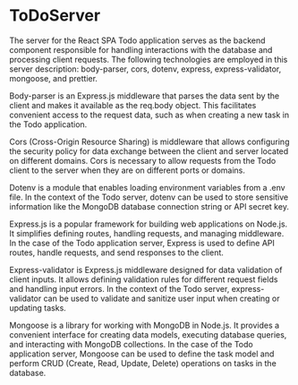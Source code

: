 # ToDoServer
The server for the React SPA Todo application serves as the backend component responsible for handling interactions with the database and processing client requests. The following technologies are employed in this server description: body-parser, cors, dotenv, express, express-validator, mongoose, and prettier.

Body-parser is an Express.js middleware that parses the data sent by the client and makes it available as the req.body object. This facilitates convenient access to the request data, such as when creating a new task in the Todo application.

Cors (Cross-Origin Resource Sharing) is middleware that allows configuring the security policy for data exchange between the client and server located on different domains. Cors is necessary to allow requests from the Todo client to the server when they are on different ports or domains.

Dotenv is a module that enables loading environment variables from a .env file. In the context of the Todo server, dotenv can be used to store sensitive information like the MongoDB database connection string or API secret key.

Express.js is a popular framework for building web applications on Node.js. It simplifies defining routes, handling requests, and managing middleware. In the case of the Todo application server, Express is used to define API routes, handle requests, and send responses to the client.

Express-validator is Express.js middleware designed for data validation of client inputs. It allows defining validation rules for different request fields and handling input errors. In the context of the Todo server, express-validator can be used to validate and sanitize user input when creating or updating tasks.

Mongoose is a library for working with MongoDB in Node.js. It provides a convenient interface for creating data models, executing database queries, and interacting with MongoDB collections. In the case of the Todo application server, Mongoose can be used to define the task model and perform CRUD (Create, Read, Update, Delete) operations on tasks in the database.
